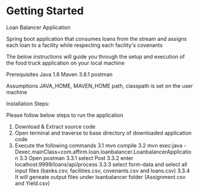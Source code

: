 # Getting Started
Loan Balancer Application

Spring boot application that consumes loans from the stream and 
assigns each loan to a facility while respecting each facility's covenants

The below instructions will guide you through the setup and execution of the
food truck application on your local machine

Prerequisites
Java 1.8
Maven 3.8.1
postman

Assumptions
JAVA_HOME, MAVEN_HOME path, classpath is set on the user machine

Installation Steps:

Please follow below steps to run the application
1. Download & Extract source code
2. Open terminal and traverse to base directory of downloaded application code
3. Execute the following commands
   3.1 mvn compile
   3.2 mvn exec:java -Dexec.mainClass=com.affirm.loan.loanbalancer.LoanbalancerApplication
   3.3 Open postman
         3.3.1 select Post
         3.3.2 enter localhost:9999/loans/api/process
         3.3.3 select form-data and select all input files (banks.csv, facilities.csv, covenants.csv and loans.csv)
         3.3.4 It will geneate output files under loanbalancer folder (Assignment.csv and Yield.csv)

